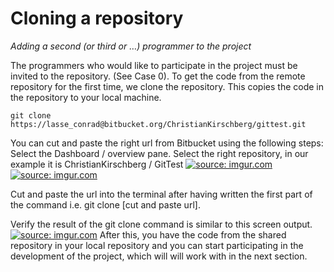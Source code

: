# Cloning a repository

*Adding a second (or third or …) programmer to the project*

The programmers who would like to participate in the project must be invited to the repository. (See Case 0).
To get the code from the remote repository for the first time, we clone the repository. This copies the code in the repository to your local machine.
```
git clone https://lasse_conrad@bitbucket.org/ChristianKirschberg/gittest.git
```
You can cut and paste the right url from Bitbucket using the following steps:
Select the Dashboard / overview pane.
Select the right repository, in our example it is ChristianKirschberg / GitTest
<a href="http://imgur.com/oU8nx7Z"><img src="http://i.imgur.com/oU8nx7Z.png" title="source: imgur.com" /></a>
<a href="http://imgur.com/zxgtBkd"><img src="http://i.imgur.com/zxgtBkd.png" title="source: imgur.com" /></a>

Cut and paste the url into the terminal after having written the first part of the command i.e. git clone [cut and paste url].

Verify the result of the git clone command is similar to this screen output.
<a href="http://imgur.com/OfrAZMg"><img src="http://i.imgur.com/OfrAZMg.png" title="source: imgur.com" /></a>
After this, you have the code from the shared repository in your local repository and you can start participating in the development of the project, which will will work with in the next section.
